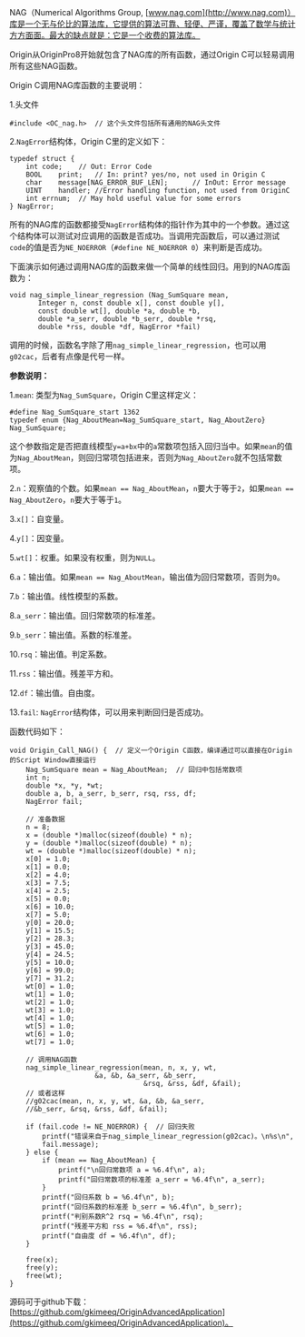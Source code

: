 NAG（Numerical Algorithms Group, [www.nag.com](http://www.nag.com)）库是一个无与伦比的算法库，它提供的算法可靠、轻便、严谨，覆盖了数学与统计方方面面。最大的缺点就是：它是一个收费的算法库。

Origin从OriginPro8开始就包含了NAG库的所有函数，通过Origin C可以轻易调用所有这些NAG函数。

Origin C调用NAG库函数的主要说明：

1.头文件
```
#include <OC_nag.h>  // 这个头文件包括所有通用的NAG头文件
```
2.`NagError`结构体，Origin C里的定义如下：
```
typedef struct {
    int code;    // Out: Error Code
    BOOL    print;   // In: print? yes/no, not used in Origin C 
    char    message[NAG_ERROR_BUF_LEN];      // InOut: Error message
    UINT    handler; //Error handling function, not used from OriginC
    int errnum;  // May hold useful value for some errors
} NagError;
```
所有的NAG库的函数都接受`NagError`结构体的指针作为其中的一个参数。通过这个结构体可以测试对应调用的函数是否成功。当调用完函数后，可以通过测试`code`的值是否为`NE_NOERROR`（`#define NE_NOERROR 0`）来判断是否成功。

下面演示如何通过调用NAG库的函数来做一个简单的线性回归。用到的NAG库函数为：

```
void nag_simple_linear_regression (Nag_SumSquare mean, 
       Integer n, const double x[], const double y[], 
       const double wt[], double *a, double *b, 
       double *a_serr, double *b_serr, double *rsq, 
       double *rss, double *df, NagError *fail)
```
调用的时候，函数名字除了用`nag_simple_linear_regression`，也可以用`g02cac`，后者有点像是代号一样。

**参数说明：**

1.`mean`: 类型为`Nag_SumSquare`，Origin C里这样定义：
```
#define Nag_SumSquare_start 1362
typedef enum {Nag_AboutMean=Nag_SumSquare_start, Nag_AboutZero} Nag_SumSquare;
```
这个参数指定是否把直线模型`y=a+bx`中的`a`常数项包括入回归当中。如果`mean`的值为`Nag_AboutMean`，则回归常项包括进来，否则为`Nag_AboutZero`就不包括常数项。

2.`n`：观察值的个数。如果`mean == Nag_AboutMean`，`n`要大于等于`2`，如果`mean == Nag_AboutZero`，`n`要大于等于`1`。

3.`x[]`：自变量。

4.`y[]`：因变量。

5.`wt[]`：权重。如果没有权重，则为`NULL`。

6.`a`：输出值。如果`mean == Nag_AboutMean`，输出值为回归常数项，否则为`0`。

7.`b`：输出值。线性模型的系数。

8.`a_serr`：输出值。回归常数项的标准差。

9.`b_serr`：输出值。系数的标准差。

10.`rsq`：输出值。判定系数。

11.`rss`：输出值。残差平方和。

12.`df`：输出值。自由度。

13.`fail`: `NagError`结构体，可以用来判断回归是否成功。

函数代码如下：
```
void Origin_Call_NAG() {  // 定义一个Origin C函数，编译通过可以直接在Origin的Script Window直接运行
    Nag_SumSquare mean = Nag_AboutMean;  // 回归中包括常数项
    int n;
    double *x, *y, *wt;
    double a, b, a_serr, b_serr, rsq, rss, df;
    NagError fail;
    
    // 准备数据
    n = 8;
    x = (double *)malloc(sizeof(double) * n);
    y = (double *)malloc(sizeof(double) * n);
    wt = (double *)malloc(sizeof(double) * n);
    x[0] = 1.0;
    x[1] = 0.0;
    x[2] = 4.0;
    x[3] = 7.5;
    x[4] = 2.5;
    x[5] = 0.0;
    x[6] = 10.0;
    x[7] = 5.0;
    y[0] = 20.0;
    y[1] = 15.5;
    y[2] = 28.3;
    y[3] = 45.0;
    y[4] = 24.5;
    y[5] = 10.0;
    y[6] = 99.0;
    y[7] = 31.2;
    wt[0] = 1.0;
    wt[1] = 1.0;
    wt[2] = 1.0;
    wt[3] = 1.0;
    wt[4] = 1.0;
    wt[5] = 1.0;
    wt[6] = 1.0;
    wt[7] = 1.0;
    
    // 调用NAG函数
    nag_simple_linear_regression(mean, n, x, y, wt, 
    			     &a, &b, &a_serr, &b_serr, 
                                 &rsq, &rss, &df, &fail); 
    // 或者这样
    //g02cac(mean, n, x, y, wt, &a, &b, &a_serr, 
    //&b_serr, &rsq, &rss, &df, &fail); 
    
    if (fail.code != NE_NOERROR) {  // 回归失败
        printf("错误来自于nag_simple_linear_regression(g02cac)。\n%s\n", 
        fail.message);
    } else {
        if (mean == Nag_AboutMean) {
            printf("\n回归常数项 a = %6.4f\n", a);
            printf("回归常数项的标准差 a_serr = %6.4f\n", a_serr);
        }
        printf("回归系数 b = %6.4f\n", b);
        printf("回归系数的标准差 b_serr = %6.4f\n", b_serr);
        printf("判别系数R^2 rsq = %6.4f\n", rsq);
        printf("残差平方和 rss = %6.4f\n", rss);
        printf("自由度 df = %6.4f\n", df);
    }
    
    free(x);
    free(y);
    free(wt);
}
```
源码可于github下载：[https://github.com/gkimeeq/OriginAdvancedApplication](https://github.com/gkimeeq/OriginAdvancedApplication)。
